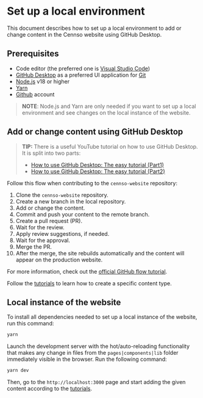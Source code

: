 # Set up a local environment

This document describes how to set up a local environment to add or change content in the Cennso website using GitHub Desktop.

## Prerequisites

- Code editor (the preferred one is [Visual Studio Code](https://code.visualstudio.com/))
- [GitHub Desktop](https://desktop.github.com/) as a preferred UI application for [Git](https://git-scm.com/)
- [Node.js](https://nodejs.org/en/) v18 or higher
- [Yarn](https://yarnpkg.com/getting-started/install)
- [Github](https://github.com/) account

> **NOTE**: Node.js and Yarn are only needed if you want to set up a local environment and see changes on the local instance of the website.

## Add or change content using GitHub Desktop

> **TIP:** There is a useful YouTube tutorial on how to use GitHub Desktop. It is split into two parts:
>
> - [How to use GitHub Desktop: The easy tutorial (Part1)](https://www.youtube.com/watch?v=RPagOAUx2SQ)
> - [How to use GitHub Desktop: The easy tutorial (Part2)](https://www.youtube.com/watch?v=GOY9wMyr7pU)

Follow this flow when contributing to the `cennso-website` repository:

1. Clone the `cennso-website` repository.
2. Create a new branch in the local repository.
3. Add or change the content.
4. Commit and push your content to the remote branch.
5. Create a pull request (PR).
6. Wait for the review.
7. Apply review suggestions, if needed.
8. Wait for the approval.
9. Merge the PR.
10. After the merge, the site rebuilds automatically and the content will appear on the production website.

For more information, check out the [official GitHub flow tutorial](https://docs.github.com/en/get-started/quickstart/github-flow).

Follow the [tutorials](./README.md) to learn how to create a specific content type.

## Local instance of the website

To install all dependencies needed to set up a local instance of the website, run this command:

```bash
yarn
```

Launch the development server with the hot/auto-reloading functionality that makes any change in files from the `pages|components|lib` folder immediately visible in the browser. Run the following command:

```bash
yarn dev
```

Then, go to the `http://localhost:3000` page and start adding the given content according to the [tutorials](./README.md).
